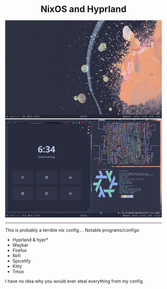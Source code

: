 <h1 align="center">NixOS and Hyprland</h1>
<img src='./images/home.png'>
<img src='./images/tile.png'>

---

This is probably a terrible nix config....
Notable programs/configs:
- Hyprland & hypr*
- Waybar
- Firefox
- Rofi
- Spicetify
- Kitty
- Tmux


I have no idea why you would ever steal everything from my config
